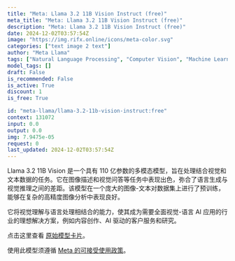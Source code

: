 ```yaml
---
title: "Meta: Llama 3.2 11B Vision Instruct (free)"
meta_title: "Meta: Llama 3.2 11B Vision Instruct (free)"
description: "Meta: Llama 3.2 11B Vision Instruct (free)"
date: 2024-12-02T03:57:54Z
image: "https://img.rifx.online/icons/meta-color.svg"
categories: ["text image 2 text"]
author: "Meta Llama"
tags: ["Natural Language Processing", "Computer Vision", "Machine Learning", "Generative AI", "Ethics", "Free"]
model_tags: []
draft: False
is_recommended: False
is_active: True
discount: 1
is_free: True

id: "meta-llama/llama-3.2-11b-vision-instruct:free"
context: 131072
input: 0.0
output: 0.0
img: 7.9475e-05
request: 0
last_updated: 2024-12-02T03:57:54Z
---
```


Llama 3.2 11B Vision 是一个具有 110 亿参数的多模态模型，旨在处理结合视觉和文本数据的任务。它在图像描述和视觉问答等任务中表现出色，弥合了语言生成与视觉推理之间的差距。该模型在一个庞大的图像-文本对数据集上进行了预训练，能够在复杂的高精度图像分析中表现良好。

它将视觉理解与语言处理相结合的能力，使其成为需要全面视觉-语言 AI 应用的行业的理想解决方案，例如内容创作、AI 驱动的客户服务和研究。

点击这里查看 [原始模型卡片](https://github.com/meta-llama/llama-models/blob/main/models/llama3_2/MODEL_CARD_VISION.md)。

使用此模型须遵循 [Meta 的可接受使用政策](https://www.llama.com/llama3/use-policy/)。

